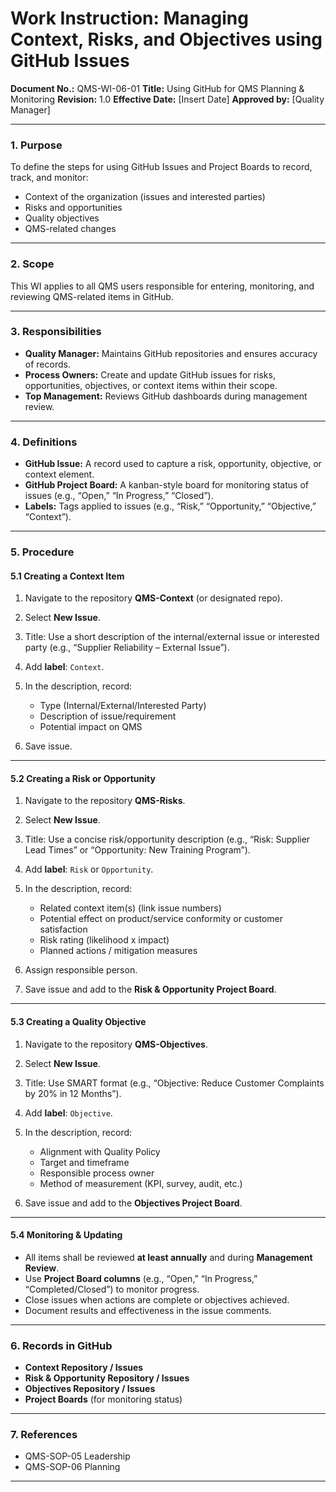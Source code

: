 # **Work Instruction: Managing Context, Risks, and Objectives using GitHub Issues**

**Document No.:** QMS-WI-06-01
**Title:** Using GitHub for QMS Planning & Monitoring
**Revision:** 1.0
**Effective Date:** [Insert Date]
**Approved by:** [Quality Manager]

---

### **1. Purpose**

To define the steps for using GitHub Issues and Project Boards to record, track, and monitor:

* Context of the organization (issues and interested parties)
* Risks and opportunities
* Quality objectives
* QMS-related changes

---

### **2. Scope**

This WI applies to all QMS users responsible for entering, monitoring, and reviewing QMS-related items in GitHub.

---

### **3. Responsibilities**

* **Quality Manager:** Maintains GitHub repositories and ensures accuracy of records.
* **Process Owners:** Create and update GitHub issues for risks, opportunities, objectives, or context items within their scope.
* **Top Management:** Reviews GitHub dashboards during management review.

---

### **4. Definitions**

* **GitHub Issue:** A record used to capture a risk, opportunity, objective, or context element.
* **GitHub Project Board:** A kanban-style board for monitoring status of issues (e.g., “Open,” “In Progress,” “Closed”).
* **Labels:** Tags applied to issues (e.g., “Risk,” “Opportunity,” “Objective,” “Context”).

---

### **5. Procedure**

#### 5.1 Creating a Context Item

1. Navigate to the repository **QMS-Context** (or designated repo).
2. Select **New Issue**.
3. Title: Use a short description of the internal/external issue or interested party (e.g., “Supplier Reliability – External Issue”).
4. Add **label**: `Context`.
5. In the description, record:

   * Type (Internal/External/Interested Party)
   * Description of issue/requirement
   * Potential impact on QMS
6. Save issue.

---

#### 5.2 Creating a Risk or Opportunity

1. Navigate to the repository **QMS-Risks**.
2. Select **New Issue**.
3. Title: Use a concise risk/opportunity description (e.g., “Risk: Supplier Lead Times” or “Opportunity: New Training Program”).
4. Add **label**: `Risk` or `Opportunity`.
5. In the description, record:

   * Related context item(s) (link issue numbers)
   * Potential effect on product/service conformity or customer satisfaction
   * Risk rating (likelihood x impact)
   * Planned actions / mitigation measures
6. Assign responsible person.
7. Save issue and add to the **Risk & Opportunity Project Board**.

---

#### 5.3 Creating a Quality Objective

1. Navigate to the repository **QMS-Objectives**.
2. Select **New Issue**.
3. Title: Use SMART format (e.g., “Objective: Reduce Customer Complaints by 20% in 12 Months”).
4. Add **label**: `Objective`.
5. In the description, record:

   * Alignment with Quality Policy
   * Target and timeframe
   * Responsible process owner
   * Method of measurement (KPI, survey, audit, etc.)
6. Save issue and add to the **Objectives Project Board**.

---

#### 5.4 Monitoring & Updating

* All items shall be reviewed **at least annually** and during **Management Review**.
* Use **Project Board columns** (e.g., “Open,” “In Progress,” “Completed/Closed”) to monitor progress.
* Close issues when actions are complete or objectives achieved.
* Document results and effectiveness in the issue comments.

---

### **6. Records in GitHub**

* **Context Repository / Issues**
* **Risk & Opportunity Repository / Issues**
* **Objectives Repository / Issues**
* **Project Boards** (for monitoring status)

---

### **7. References**

* QMS-SOP-05 Leadership
* QMS-SOP-06 Planning

---
